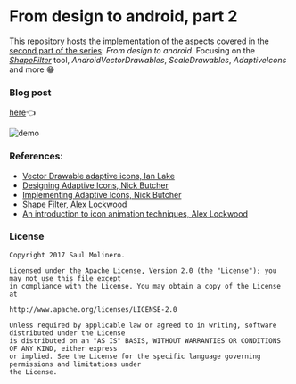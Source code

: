 # From design to android, part 2

This repository hosts the implementation of the aspects covered in the [second part of the series](https://medium.com/@saulmm2/from-design-to-android-part-2-2a6c141547d9): _From design to android_. Focusing on the _[ShapeFilter](https://shapeshifter.design/)_ tool, _AndroidVectorDrawables_, _ScaleDrawables_, _AdaptiveIcons_ and more 😁

### Blog post
[here](https://medium.com/@saulmm2/from-design-to-android-part-2-2a6c141547d9)👈

![demo](art/final_result.gif)

### References:
- [Vector Drawable adaptive icons, Ian Lake](https://medium.com/@ianhlake/vectordrawable-adaptive-icons-3fed3d3205b5)
- [Designing Adaptive Icons, Nick Butcher](https://medium.com/google-design/designing-adaptive-icons-515af294c783)
- [Implementing Adaptive Icons, Nick Butcher](https://medium.com/@crafty/implementing-adaptive-icons-1e4d1795470e)
- [Shape Filter, Alex Lockwood](https://medium.com/r/?url=https%3A%2F%2Fshapeshifter.design%2F)
- [An introduction to icon animation techniques, Alex Lockwood](http://www.androiddesignpatterns.com/2016/11/introduction-to-icon-animation-techniques.html)


### License

```
Copyright 2017 Saul Molinero.

Licensed under the Apache License, Version 2.0 (the "License"); you may not use this file except
in compliance with the License. You may obtain a copy of the License at

http://www.apache.org/licenses/LICENSE-2.0

Unless required by applicable law or agreed to in writing, software distributed under the License
is distributed on an "AS IS" BASIS, WITHOUT WARRANTIES OR CONDITIONS OF ANY KIND, either express
or implied. See the License for the specific language governing permissions and limitations under
the License.
```
